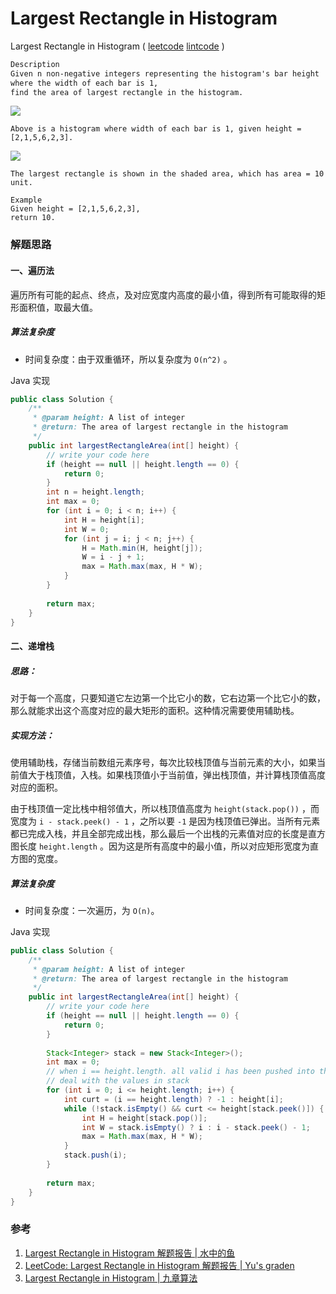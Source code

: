 # Largest Rectangle in Histogram

 Largest Rectangle in Histogram ( [leetcode]() [lintcode](http://www.lintcode.com/en/problem/largest-rectangle-in-histogram/) )

```markdown
Description
Given n non-negative integers representing the histogram's bar height 
where the width of each bar is 1, 
find the area of largest rectangle in the histogram.
```

![](http://ww3.sinaimg.cn/mw690/600e6311jw1f7qxhtrqnfj205805oglh.jpg)

```
Above is a histogram where width of each bar is 1, given height = [2,1,5,6,2,3].
```

![](http://ww2.sinaimg.cn/mw690/600e6311jw1f7qxhuelh6j205805oaab.jpg)

```
The largest rectangle is shown in the shaded area, which has area = 10 unit.

Example
Given height = [2,1,5,6,2,3],
return 10.
```

### 解题思路

#### 一、遍历法

遍历所有可能的起点、终点，及对应宽度内高度的最小值，得到所有可能取得的矩形面积值，取最大值。

##### 算法复杂度

- 时间复杂度：由于双重循环，所以复杂度为 `O(n^2)` 。

Java 实现

```java
public class Solution {
    /**
     * @param height: A list of integer
     * @return: The area of largest rectangle in the histogram
     */
    public int largestRectangleArea(int[] height) {
        // write your code here
        if (height == null || height.length == 0) {
            return 0;
        }
        int n = height.length;
        int max = 0;
        for (int i = 0; i < n; i++) {
            int H = height[i];
            int W = 0;
            for (int j = i; j < n; j++) {
                H = Math.min(H, height[j]);
                W = i - j + 1;
                max = Math.max(max, H * W);
            }
        }
        
        return max;
    }
}
```



#### 二、递增栈

##### 思路：

对于每一个高度，只要知道它左边第一个比它小的数，它右边第一个比它小的数，那么就能求出这个高度对应的最大矩形的面积。这种情况需要使用辅助栈。

##### 实现方法：

使用辅助栈，存储当前数组元素序号，每次比较栈顶值与当前元素的大小，如果当前值大于栈顶值，入栈。如果栈顶值小于当前值，弹出栈顶值，并计算栈顶值高度对应的面积。

由于栈顶值一定比栈中相邻值大，所以栈顶值高度为 `height(stack.pop())` ，而宽度为 `i - stack.peek() - 1` ，之所以要 `-1` 是因为栈顶值已弹出。当所有元素都已完成入栈，并且全部完成出栈，那么最后一个出栈的元素值对应的长度是直方图长度 `height.length` 。因为这是所有高度中的最小值，所以对应矩形宽度为直方图的宽度。

##### 算法复杂度

- 时间复杂度：一次遍历，为 `O(n)`。

Java 实现

```java
public class Solution {
    /**
     * @param height: A list of integer
     * @return: The area of largest rectangle in the histogram
     */
    public int largestRectangleArea(int[] height) {
        // write your code here
        if (height == null || height.length == 0) {
            return 0;
        }
        
        Stack<Integer> stack = new Stack<Integer>();
        int max = 0;
        // when i == height.length. all valid i has been pushed into the stack
        // deal with the values in stack
        for (int i = 0; i <= height.length; i++) {
            int curt = (i == height.length) ? -1 : height[i];
            while (!stack.isEmpty() && curt <= height[stack.peek()]) {
                int H = height[stack.pop()];
                int W = stack.isEmpty() ? i : i - stack.peek() - 1;
                max = Math.max(max, H * W);
            }
            stack.push(i);
        }
        
        return max;
    }
}
```



### 参考

1. [Largest Rectangle in Histogram 解题报告 | 水中的鱼](http://fisherlei.blogspot.jp/2012/12/leetcode-largest-rectangle-in-histogram.html)
2. [LeetCode: Largest Rectangle in Histogram 解题报告 | Yu's graden](http://www.cnblogs.com/yuzhangcmu/p/4191981.html)
3. [Largest Rectangle in Histogram | 九章算法](http://www.jiuzhang.com/solutions/largest-rectangle-in-histogram/)